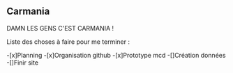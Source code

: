 ## Carmania


DAMN LES GENS C'EST CARMANIA !

Liste des choses à faire pour me terminer :

-[x]Planning
-[x]Organisation github
-[x]Prototype mcd
-[]Création données
-[]Finir site
